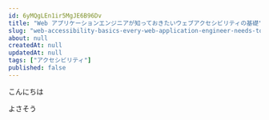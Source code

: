 ```yaml
---
id: 6yMQgLEn1ir5MgJE6B96Dv
title: "Web アプリケーションエンジニアが知っておきたいウェブアクセシビリティの基礎"
slug: "web-accessibility-basics-every-web-application-engineer-needs-to-know"
about: null
createdAt: null
updatedAt: null
tags: ["アクセシビリティ"]
published: false
---
```

こんにちは

よさそう
